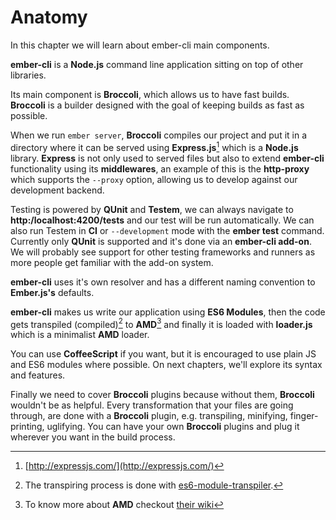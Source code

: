 # Anatomy
In this chapter we will learn about ember-cli main components.

**ember-cli** is a **Node.js** command line application sitting on top of
other libraries.

Its main component is **Broccoli**, which allows us to have fast builds.
**Broccoli** is a builder designed with the goal of keeping builds as
fast as possible.

When we run `ember server`, **Broccoli** compiles our project and put it
in a directory where it can be served using **Express.js**[^express]
which is a **Node.js** library. **Express** is not only used to served
files but also to extend **ember-cli** functionality using its
**middlewares**, an example of this is the **http-proxy** which supports
the `--proxy` option, allowing us to develop against our development
backend.

Testing is powered by **QUnit** and **Testem**, we can always navigate to
**http:/localhost:4200/tests** and our test will be run automatically.
We can also run Testem in **CI** or `--development` mode with the **ember
test** command. Currently only **QUnit** is supported and it's done via an
**ember-cli add-on**. We will probably see support for other testing frameworks
and runners as more people get familiar with the add-on system.

**ember-cli** uses it's own resolver and has a different naming
convention to **Ember.js's** defaults.

**ember-cli** makes us write our application using **ES6 Modules**, then
the code gets transpiled (compiled)[^transpiled] to **AMD**[^amd] and
finally it is loaded with **loader.js** which is a minimalist **AMD**
loader.

You can use **CoffeeScript** if you want, but it is encouraged to use plain JS
and ES6 modules where possible. On next chapters, we'll explore its syntax and
features.

Finally we need to cover **Broccoli** plugins because without them,
**Broccoli** wouldn't be as helpful. Every transformation that your
files are going through, are done with a **Broccoli** plugin, e.g.
transpiling, minifying, finger-printing, uglifying. You can have your
own **Broccoli** plugins and plug it wherever you want in the build
process.

[^express]: [http://expressjs.com/](http://expressjs.com/)
[^transpiled]: The transpiring process is done with [es6-module-transpiler](https://github.com/esnext/es6-module-transpiler).
[^amd]: To know more about **AMD** checkout [their wiki](https://github.com/amdjs/amdjs-api/wiki/AMD)
